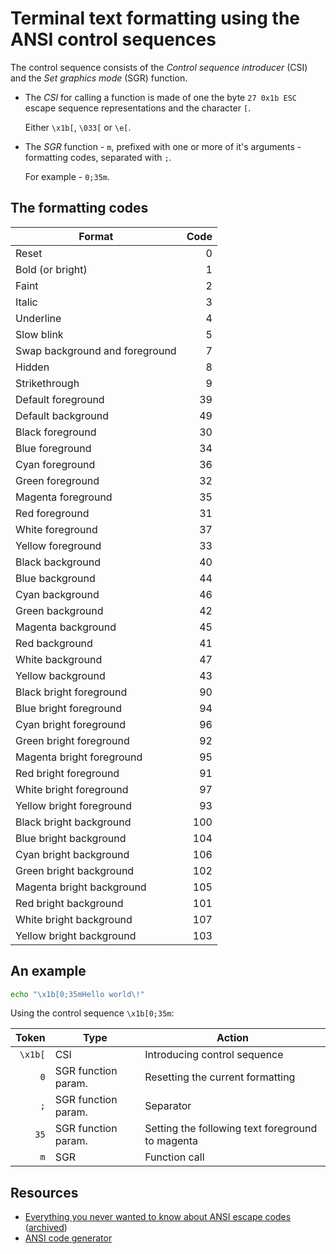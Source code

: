 # Terminal text formatting using the ANSI control sequences

The control sequence consists of the _Control sequence introducer_ (CSI) and the _Set graphics mode_ (SGR) function.

-   The _CSI_ for calling a function is made of one the byte `27 0x1b ESC` escape sequence representations and the
    character `[`.

    Either `\x1b[`, `\033[` or `\e[`.

-   The _SGR_ function - `m`, prefixed with one or more of it's arguments - formatting codes, separated with `;`.

    For example - `0;35m`.

## The formatting codes

| Format                         | Code |
| ------------------------------ | ---: |
| Reset                          |    0 |
| Bold (or bright)               |    1 |
| Faint                          |    2 |
| Italic                         |    3 |
| Underline                      |    4 |
| Slow blink                     |    5 |
| Swap background and foreground |    7 |
| Hidden                         |    8 |
| Strikethrough                  |    9 |
| Default foreground             |   39 |
| Default background             |   49 |
| Black foreground               |   30 |
| Blue foreground                |   34 |
| Cyan foreground                |   36 |
| Green foreground               |   32 |
| Magenta foreground             |   35 |
| Red foreground                 |   31 |
| White foreground               |   37 |
| Yellow foreground              |   33 |
| Black background               |   40 |
| Blue background                |   44 |
| Cyan background                |   46 |
| Green background               |   42 |
| Magenta background             |   45 |
| Red background                 |   41 |
| White background               |   47 |
| Yellow background              |   43 |
| Black bright foreground        |   90 |
| Blue bright foreground         |   94 |
| Cyan bright foreground         |   96 |
| Green bright foreground        |   92 |
| Magenta bright foreground      |   95 |
| Red bright foreground          |   91 |
| White bright foreground        |   97 |
| Yellow bright foreground       |   93 |
| Black bright background        |  100 |
| Blue bright background         |  104 |
| Cyan bright background         |  106 |
| Green bright background        |  102 |
| Magenta bright background      |  105 |
| Red bright background          |  101 |
| White bright background        |  107 |
| Yellow bright background       |  103 |

## An example

```sh
echo "\x1b[0;35mHello world\!"
```

Using the control sequence `\x1b[0;35m`:

|   Token | Type                | Action                                           |
| ------: | ------------------- | ------------------------------------------------ |
| `\x1b[` | CSI                 | Introducing control sequence                     |
|     `0` | SGR function param. | Resetting the current formatting                 |
|     `;` | SGR function param. | Separator                                        |
|    `35` | SGR function param. | Setting the following text foreground to magenta |
|     `m` | SGR                 | Function call                                    |

## Resources

-   [Everything you never wanted to know about ANSI escape codes](https://notes.burke.libbey.me/ansi-escape-codes/)
    ([archived](https://archive.is/20210203094825/https://notes.burke.libbey.me/ansi-escape-codes/))
-   [ANSI code generator](https://ansi.gabebanks.net/)
